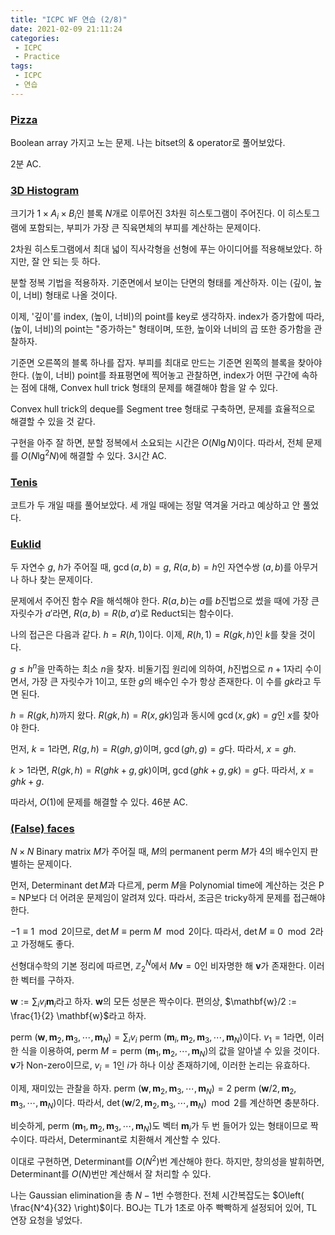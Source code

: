 ```yaml
---
title: "ICPC WF 연습 (2/8)"
date: 2021-02-09 21:11:24
categories:
 - ICPC
 - Practice
tags:
 - ICPC
 - 연습
---
```


### [Pizza](https://www.acmicpc.net/problem/20660)

Boolean array 가지고 노는 문제. 나는 bitset의 & operator로 풀어보았다.

2분 AC.



### [3D Histogram](https://www.acmicpc.net/problem/20197)

크기가 $1 \times A_i \times B_i$인 블록 $N$개로 이루어진 3차원 히스토그램이 주어진다. 이 히스토그램에 포함되는, 부피가 가장 큰 직육면체의 부피를 계산하는 문제이다.

2차원 히스토그램에서 최대 넓이 직사각형을 선형에 푸는 아이디어를 적용해보았다. 하지만, 잘 안 되는 듯 하다.

분할 정복 기법을 적용하자. 기준면에서 보이는 단면의 형태를 계산하자. 이는 (깊이, 높이, 너비) 형태로 나올 것이다.

이제, '깊이'를 index, (높이, 너비)의 point를 key로 생각하자. index가 증가함에 따라, (높이, 너비)의 point는 "증가하는" 형태이며, 또한, 높이와 너비의 곱 또한 증가함을 관찰하자.

기준면 오른쪽의 블록 하나를 잡자. 부피를 최대로 만드는 기준면 왼쪽의 블록을 찾아야 한다. (높이, 너비) point를 좌표평면에 찍어놓고 관찰하면, index가 어떤 구간에 속하는 점에 대해, Convex hull trick 형태의 문제를 해결해야 함을 알 수 있다.

Convex hull trick의 deque를 Segment tree 형태로 구축하면, 문제를 효율적으로 해결할 수 있을 것 같다.

구현을 아주 잘 하면, 분할 정복에서 소요되는 시간은 $O\left( N \lg N \right)$이다. 따라서, 전체 문제를 $O\left( N \lg^2 N \right)$에 해결할 수 있다. 3시간 AC.



### [Tenis](https://www.acmicpc.net/problem/20199)

코트가 두 개일 때를 풀어보았다. 세 개일 때에는 정말 역겨울 거라고 예상하고 안 풀었다.



### [Euklid](https://www.acmicpc.net/problem/20202)

두 자연수 $g$, $h$가 주어질 때, $\gcd (a, b) = g$, $R(a, b) = h$인 자연수쌍 $(a, b)$를 아무거나 하나 찾는 문제이다.

문제에서 주어진 함수 $R$을 해석해야 한다. $R(a, b)$는 $a$를 $b$진법으로 썼을 때에 가장 큰 자릿수가 $a'$라면, $R(a, b) = R(b, a')$로 Reduct되는 함수이다.

나의 접근은 다음과 같다. $h = R(h, 1)$이다. 이제, $R(h, 1) = R(gk, h)$인 $k$를 찾을 것이다.

$g \le h^n$을 만족하는 최소 $n$을 찾자. 비둘기집 원리에 의하여, $h$진법으로 $n+1$자리 수이면서, 가장 큰 자릿수가 1이고, 또한 $g$의 배수인 수가 항상 존재한다. 이 수를 $gk$라고 두면 된다.

$h = R(gk, h)$까지 왔다. $R(gk, h) = R(x, gk)$임과 동시에 $\gcd (x, gk) = g$인 $x$를 찾아야 한다.

먼저, $k = 1$라면, $R(g, h) = R(gh, g)$이며, $\gcd (gh, g) = g$다. 따라서, $x = gh$.

$k > 1$라면, $R(gk, h) = R(ghk + g, gk)$이며, $\gcd (ghk + g, gk) = g$다. 따라서, $x = ghk + g$.

따라서, $O(1)$에 문제를 해결할 수 있다. 46분 AC.



### [(False) faces](https://www.acmicpc.net/problem/7875)

$N \times N$ Binary matrix $M$가 주어질 때, $M$의 permanent $\text{perm } M$가 4의 배수인지 판별하는 문제이다.

먼저, Determinant $\det M$과 다르게, $\text{perm } M$을 Polynomial time에 계산하는 것은 P = NP보다 더 어려운 문제임이 알려져 있다. 따라서, 조금은 tricky하게 문제를 접근해야 한다.

$-1 \equiv 1 \mod 2$이므로, $\det M \equiv \text{perm } M \mod 2$이다. 따라서, $\det M \equiv 0 \mod 2$라고 가정해도 좋다.

선형대수학의 기본 정리에 따르면, $\mathbb{Z}_2^N$에서 $M\mathbf{v} = 0$인 비자명한 해 $\mathbf{v}$가 존재한다. 이러한 벡터를 구하자.

$\mathbf{w} := \sum_ {i} v_i \mathbf{m}_i$라고 하자. $\mathbf{w}$의 모든 성분은 짝수이다. 편의상, $\mathbf{w}/2 := \frac{1}{2} \mathbf{w}$라고 하자.

$\text{perm } \left( \mathbf{w}, \mathbf{m}_ 2, \mathbf{m}_ 3, \cdots, \mathbf{m}_ N \right) = \sum_ {i} v_ i \text{ perm } \left( \mathbf{m}_ i, \mathbf{m}_ 2, \mathbf{m}_ 3, \cdots, \mathbf{m}_ N \right)$이다. $v_1 = 1$라면, 이러한 식을 이용하여, $\text{perm } M = \text{perm } \left( \mathbf{m}_ 1, \mathbf{m}_ 2, \cdots, \mathbf{m}_ N \right)$의 값을 알아낼 수 있을 것이다. $\mathbf{v}$가 Non-zero이므로, $v_i = 1$인 $i$가 하나 이상 존재하기에, 이러한 논리는 유효하다.

이제, 재미있는 관찰을 하자. $\text{perm } \left( \mathbf{w}, \mathbf{m}_ 2, \mathbf{m}_ 3, \cdots, \mathbf{m}_ N \right) = 2 \text{ perm } \left( \mathbf{w}/2, \mathbf{m}_ 2, \mathbf{m}_ 3, \cdots, \mathbf{m}_ N \right)$이다. 따라서, $\det \left( \mathbf{w}/2, \mathbf{m}_ 2, \mathbf{m}_ 3, \cdots, \mathbf{m}_ N \right) \mod 2$를 계산하면 충분하다.

비슷하게, $\text{perm } \left( \mathbf{m}_ 1, \mathbf{m}_ 2, \mathbf{m}_ 3, \cdots, \mathbf{m}_ N \right)$도 벡터 $\mathbf{m}_i$가 두 번 들어가 있는 형태이므로 짝수이다. 따라서, Determinant로 치환해서 계산할 수 있다.

이대로 구현하면, Determinant를 $O\left( N^2 \right)$번 계산해야 한다. 하지만, 창의성을 발휘하면, Determinant를 $O(N)$번만 계산해서 잘 처리할 수 있다.

나는 Gaussian elimination을 총 $N-1$번 수행한다. 전체 시간복잡도는 $O\left( \frac{N^4}{32} \right)$이다. BOJ는 TL가 1초로 아주 빡빡하게 설정되어 있어, TL 연장 요청을 넣었다.